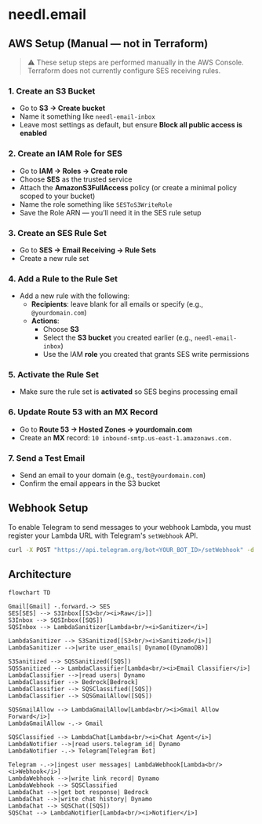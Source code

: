 # needl.email

## AWS Setup (Manual — not in Terraform)

> ⚠️ These setup steps are performed manually in the AWS Console. Terraform does not currently configure SES receiving rules.

### 1. **Create an S3 Bucket**

- Go to **S3 → Create bucket**
- Name it something like `needl-email-inbox`
- Leave most settings as default, but ensure **Block all public access is enabled**


### 2. **Create an IAM Role for SES**

- Go to **IAM → Roles → Create role**
- Choose **SES** as the trusted service
- Attach the **AmazonS3FullAccess** policy (or create a minimal policy scoped to your bucket)
- Name the role something like `SESToS3WriteRole`
- Save the Role ARN — you’ll need it in the SES rule setup


### 3. **Create an SES Rule Set**

- Go to **SES → Email Receiving → Rule Sets**
- Create a new rule set


### 4. **Add a Rule to the Rule Set**

- Add a new rule with the following:
  - **Recipients**: leave blank for all emails or specify (e.g., `@yourdomain.com`)
  - **Actions**:
    - Choose **S3**
    - Select the **S3 bucket** you created earlier (e.g., `needl-email-inbox`)
    - Use the IAM **role** you created that grants SES write permissions


### 5. **Activate the Rule Set**

- Make sure the rule set is **activated** so SES begins processing email


### 6. **Update Route 53 with an MX Record**

- Go to **Route 53 → Hosted Zones → yourdomain.com**
- Create an **MX** record: `10 inbound-smtp.us-east-1.amazonaws.com.`
  
### 7. **Send a Test Email**

- Send an email to your domain (e.g., `test@yourdomain.com`)
- Confirm the email appears in the S3 bucket 

## Webhook Setup

To enable Telegram to send messages to your webhook Lambda, you must register your Lambda URL with Telegram's `setWebhook` API. 

```bash
curl -X POST "https://api.telegram.org/bot<YOUR_BOT_ID>/setWebhook" -d "url=<YOUR_FUNCTION_URL>"
```


## Architecture

```mermaid
flowchart TD

Gmail[Gmail] -.forward.-> SES
SES[SES] --> S3Inbox[[S3<br/><i>Raw</i>]]
S3Inbox --> SQSInbox([SQS])
SQSInbox --> LambdaSanitizer[Lambda<br/><i>Sanitizer</i>]

LambdaSanitizer --> S3Sanitized[[S3<br/><i>Sanitized</i>]]
LambdaSanitizer -->|write user_emails| Dynamo[(DynamoDB)]

S3Sanitized --> SQSSanitized([SQS])
SQSSanitized --> LambdaClassifier[Lambda<br/><i>Email Classifier</i>]
LambdaClassifier -->|read users| Dynamo
LambdaClassifier --> Bedrock[Bedrock]
LambdaClassifier --> SQSClassified([SQS])
LambdaClassifier --> SQSGmailAllow([SQS])

SQSGmailAllow --> LambdaGmailAllow[Lambda<br/><i>Gmail Allow Forward</i>]
LambdaGmailAllow -.-> Gmail

SQSClassified --> LambdaChat[Lambda<br/><i>Chat Agent</i>]
LambdaNotifier -->|read users.telegram_id| Dynamo
LambdaNotifier -.-> Telegram[Telegram Bot]

Telegram -.->|ingest user messages| LambdaWebhook[Lambda<br/><i>Webhook</i>]
LambdaWebhook -->|write link record| Dynamo
LambdaWebhook --> SQSClassified
LambdaChat -->|get bot response| Bedrock
LambdaChat -->|write chat history| Dynamo
LambdaChat --> SQSChat([SQS])
SQSChat --> LambdaNotifier[Lambda<br/><i>Notifier</i>]
```